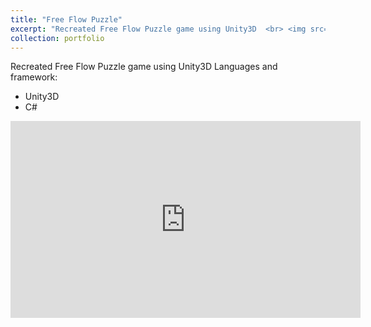```yaml
---
title: "Free Flow Puzzle"
excerpt: "Recreated Free Flow Puzzle game using Unity3D  <br> <img src='https://arijeetbaruah.github.io/images/FreeFlowPuzzle.png'/>"
collection: portfolio
---
```


Recreated Free Flow Puzzle game using Unity3D
Languages and framework: 

<ul>
<li>Unity3D</li>
<li>C#</li>
</ul>

<iframe width="560" height="315" src="https://www.youtube.com/embed/NSF5XPVqB0U" frameborder="0" allow="accelerometer; autoplay; clipboard-write; encrypted-media; gyroscope; picture-in-picture" allowfullscreen></iframe>
